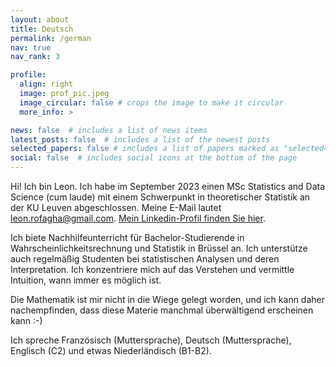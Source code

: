 ```yaml
---
layout: about
title: Deutsch
permalink: /german
nav: true
nav_rank: 3

profile:
  align: right
  image: prof_pic.jpeg
  image_circular: false # crops the image to make it circular
  more_info: >

news: false  # includes a list of news items
latest_posts: false  # includes a list of the newest posts
selected_papers: false # includes a list of papers marked as "selected={true}"
social: false  # includes social icons at the bottom of the page
---
```


Hi! Ich bin Leon. Ich habe im September 2023 einen MSc Statistics and Data Science (cum laude) mit einem Schwerpunkt in theoretischer Statistik an der KU Leuven abgeschlossen. Meine E-Mail lautet [leon.rofagha@gmail.com](mailto:leon.rofagha@gmail.com). [Mein Linkedin-Profil finden Sie hier](https://linkedin.com/in/leonrofagha/).

Ich biete Nachhilfeunterricht für Bachelor-Studierende in Wahrscheinlichkeitsrechnung und Statistik in Brüssel an. Ich unterstütze auch regelmäßig Studenten bei statistischen Analysen und deren Interpretation. Ich konzentriere mich auf das Verstehen und vermittle Intuition, wann immer es möglich ist. 

Die Mathematik ist mir nicht in die Wiege gelegt worden, und ich kann daher nachempfinden, dass diese Materie manchmal überwältigend erscheinen kann :-)

Ich spreche Französisch (Muttersprache), Deutsch (Muttersprache), Englisch (C2) und etwas Niederländisch (B1-B2).
